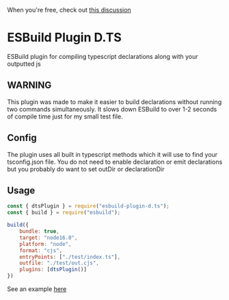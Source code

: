 When you're free, check out [this discussion](https://github.com/Floffah/esbuild-plugin-d.ts/discussions/3)

# ESBuild Plugin D.TS

ESBuild plugin for compiling typescript declarations along with your outputted js

## WARNING

This plugin was made to make it easier to build declarations without running two commands simultaneously. It slows down ESBuild to over 1-2 seconds of compile time just for my small test file.

## Config

The plugin uses all built in typescript methods which it will use to find your tsconfig.json file. You do not need to enable declaration or emit declarations but you probably do want to set outDir or declarationDir

## Usage
```js
const { dtsPlugin } = require("esbuild-plugin-d.ts");
const { build } = require("esbuild");

build({
    bundle: true,
    target: "node16.0",
    platform: "node",
    format: "cjs",
    entryPoints: ["./test/index.ts"],
    outfile: "./test/out.cjs",
    plugins: [dtsPlugin()]
})

```

See an example [here](./test)
